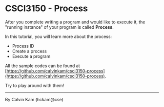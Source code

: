 # CSCI3150 - Process

After you complete writing a program and would like to execute it, the "running instance" of your program is called **Process**. 

In this tutorial, you will learn more about the process:
- Process ID
- Create a process
- Execute a program

All the sample codes can be found at [https://github.com/calvinkam/csci3150-process](https://github.com/calvinkam/csci3150-process). 

Try to play around with them!

---
By Calvin Kam (hckam@cse)

